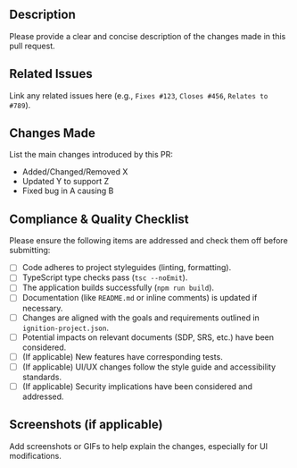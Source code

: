 ## Description

Please provide a clear and concise description of the changes made in this pull request.

## Related Issues

Link any related issues here (e.g., `Fixes #123`, `Closes #456`, `Relates to #789`).

## Changes Made

List the main changes introduced by this PR:

- Added/Changed/Removed X
- Updated Y to support Z
- Fixed bug in A causing B

## Compliance & Quality Checklist

Please ensure the following items are addressed and check them off before submitting:

- [ ] Code adheres to project styleguides (linting, formatting).
- [ ] TypeScript type checks pass (`tsc --noEmit`).
- [ ] The application builds successfully (`npm run build`).
- [ ] Documentation (like `README.md` or inline comments) is updated if necessary.
- [ ] Changes are aligned with the goals and requirements outlined in `ignition-project.json`.
- [ ] Potential impacts on relevant documents (SDP, SRS, etc.) have been considered.
- [ ] (If applicable) New features have corresponding tests.
- [ ] (If applicable) UI/UX changes follow the style guide and accessibility standards.
- [ ] (If applicable) Security implications have been considered and addressed.

## Screenshots (if applicable)

Add screenshots or GIFs to help explain the changes, especially for UI modifications.
